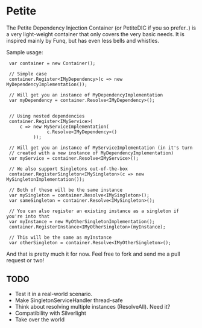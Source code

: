 Petite
======
The Petite Dependency Injection Container (or PetiteDIC if you so prefer..) is a very light-weight
container that only covers the very basic needs. It is inspired mainly by Funq, but has even less
bells and whistles.

Sample usage:

     var container = new Container();

	 // Simple case
	 container.Register<IMyDependency>(c => new MyDependencyImplementation());

	 // Will get you an instance of MyDependencyImplementation
	 var myDependency = container.Resolve<IMyDependency>();


	 // Using nested dependencies
	 container.Register<IMyService>(
	     c => new MyServiceImplementation(
		           c.Resolve<IMyDependency>()
			  ));
	 
	 // Will get you an instance of MyServiceImplementation (in it's turn 
	 // created with a new instance of MyDependencyImplementation)
     var myService = container.Resolve<IMyService>();

	 // We also support Singletons out-of-the-box
     container.RegisterSingleton<IMySingleton>(c => new MySingletonImplementation());

     // Both of these will be the same instance
	 var mySingleton = container.Resolve<IMySingleton>();
	 var sameSingleton = container.Resolve<IMySingleton>();

	 // You can also register an existing instance as a singleton if you're into that
	 var myInstance = new MyOtherSingletonImplementation();
	 container.RegisterInstance<IMyOtherSingleton>(myInstance);

	 // This will be the same as myInstance
	 var otherSingleton = container.Resolve<IMyOtherSingleton>();

And that is pretty much it for now. Feel free to fork and send me a pull request or two!

TODO
----
 - Test it in a real-world scenario.
 - Make SingletonServiceHandler thread-safe
 - Think about resolving multiple instances (ResolveAll). Need it?
 - Compatibility with Silverlight
 - Take over the world

